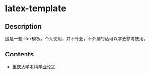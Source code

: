 # latex-template

## Description

这是一些latex模板。个人使用，并不专业，不介意的话可以拿去参考使用。

## Contents

* [重庆大学本科毕业论文](./CQU_bachelor_degree_paper)
